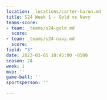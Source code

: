 ```yaml
---
location: _locations/carter-baron.md
title: S24 Week 1 - Gold vs Navy
teams-score:
- team: _teams/s24-gold.md
  score: 
- team: _teams/s24-navy.md
  score: 
field: "3"
date: 2023-03-05 10:45:00 -0500
season: 24
week: 1
mvp: ''
game-ball: ''
sportsperson: ''

---
```

